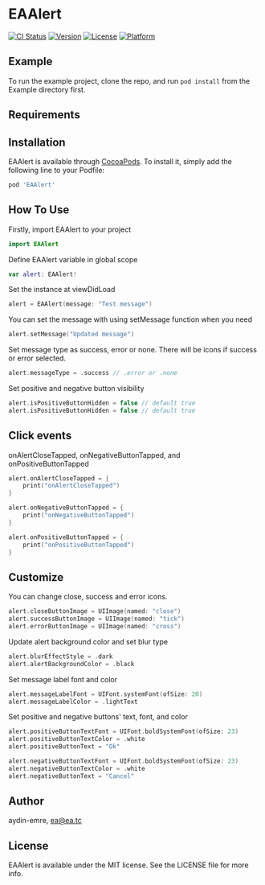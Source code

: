 # EAAlert

[![CI Status](https://img.shields.io/travis/aydin-emre/EAAlert.svg?style=flat)](https://travis-ci.org/aydin-emre/EAAlert)
[![Version](https://img.shields.io/cocoapods/v/EAAlert.svg?style=flat)](https://cocoapods.org/pods/EAAlert)
[![License](https://img.shields.io/cocoapods/l/EAAlert.svg?style=flat)](https://cocoapods.org/pods/EAAlert)
[![Platform](https://img.shields.io/cocoapods/p/EAAlert.svg?style=flat)](https://cocoapods.org/pods/EAAlert)

## Example

To run the example project, clone the repo, and run `pod install` from the Example directory first.

## Requirements

## Installation

EAAlert is available through [CocoaPods](https://cocoapods.org). To install
it, simply add the following line to your Podfile:

```ruby
pod 'EAAlert'
```

## How To Use

Firstly, import EAAlert to your project
```swift
import EAAlert
```

Define EAAlert variable in global scope
```swift
var alert: EAAlert!
```
Set the instance at viewDidLoad
```swift
alert = EAAlert(message: "Test message")
```
You can set the message with using setMessage function when you need
```swift
alert.setMessage("Updated message")
```
Set message type as success, error or none. There will be icons if success or error selected.
```swift
alert.messageType = .success // .error or .none
```
Set positive and negative button visibility
```swift
alert.isPositiveButtonHidden = false // default true
alert.isPositiveButtonHidden = false // default true
```

## Click events
onAlertCloseTapped, onNegativeButtonTapped, and onPositiveButtonTapped
```swift
alert.onAlertCloseTapped = {
    print("onAlertCloseTapped")
}

alert.onNegativeButtonTapped = {
    print("onNegativeButtonTapped")
}

alert.onPositiveButtonTapped = {
    print("onPositiveButtonTapped")
}
```

## Customize
You can change close, success and error icons.
```swift
alert.closeButtonImage = UIImage(named: "close")
alert.successButtonImage = UIImage(named: "tick")
alert.errorButtonImage = UIImage(named: "cross")
```
Update alert background color and set blur type
```swift
alert.blurEffectStyle = .dark
alert.alertBackgroundColor = .black
```
Set message label font and color
```swift
alert.messageLabelFont = UIFont.systemFont(ofSize: 20)
alert.messageLabelColor = .lightText
```
Set positive and negative buttons' text, font, and color
```swift
alert.positiveButtonTextFont = UIFont.boldSystemFont(ofSize: 23)
alert.positiveButtonTextColor = .white
alert.positiveButtonText = "Ok"

alert.negativeButtonTextFont = UIFont.boldSystemFont(ofSize: 23)
alert.negativeButtonTextColor = .white
alert.negativeButtonText = "Cancel"
```

## Author

aydin-emre, ea@ea.tc

## License

EAAlert is available under the MIT license. See the LICENSE file for more info.
